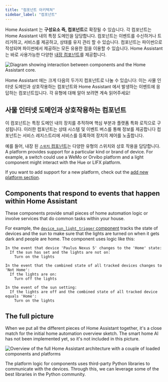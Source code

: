 ```yaml
---
title: "컴포넌트 아키텍쳐"
sidebar_label: "컴포넌트"
---
```


Home Assistant 는 **구성요소 즉, 컴포넌트**로 확장될 수 있습니다. 각 컴포넌트는 Home Assistant 내의 특정 도메인을 담당합니다. 컴포넌트는 이벤트를 수신하거나 트리거하고, 서비스를 제공하고, 상태를 유지 관리 할 수 ​​있습니다. 컴포넌트는 파이썬으로 작성되며 파이썬에서 제공하는 모든 유용한 점을 이용할 수 있습니다. Home Assistant 는 바로 사용가능한 다양한 [내장 컴포넌트](https://www.home-assistant.io/components/)를 제공합니다.

<img src='/img/en/architecture/component_interaction.png' alt='Diagram showing interaction between components and the Home Assistant core.' />

Home Assistant 에는 크게 다음의 두가지 컴포넌트로 나눌 수 있습니다: 이는 사물 인터넷 도메인과 상호작용하는 컴포넌트와 Home Assistant 에서 발생하는 이벤트에 응답하는 컴포넌트입니다. 각 유형에 대해 알아 보려면 계속 읽어주세요!

## 사물 인터넷 도메인과 상호작용하는 컴포넌트

이 컴포넌트는 특정 도메인 내의 장치를 추적하며 핵심 부분과 플랫폼 특화 로직으로 구성됩니다. 이러한 컴포넌트는 상태 시스템 및 이벤트 버스를 통해 정보를 제공합니다 컴포넌트는 서비스 레지스트리에 서비스를 등록하여 장치의 제어를 노출합니다.

예를 들어, 내장 된 [ `스위치` 컴포넌트](https://www.home-assistant.io/components/switch/)는 다양한 유형의 스위치와 상호 작용을 담당합니다. A platform provides support for a particular kind or brand of device. For example, a switch could use a WeMo or Orvibo platform and a light component might interact with the Hue or LIFX platform.

If you want to add support for a new platform, check out the [add new platform section](creating_platform_index.md).

## Components that respond to events that happen within Home Assistant

These components provide small pieces of home automation logic or involve services that do common tasks within your house.

For example, the [`device_sun_light_trigger` component](https://www.home-assistant.io/components/device_sun_light_trigger/) tracks the state of devices and the sun to make sure that the lights are turned on when it gets dark and people are home. The component uses logic like this:

```text
In the event that device 'Paulus Nexus 5' changes to the 'Home' state:
  If the sun has set and the lights are not on:
    Turn on the lights
```

```text
In the event that the combined state of all tracked devices changes to 'Not Home':
  If the lights are on:
    Turn off the lights
```

```text
In the event of the sun setting:
  If the lights are off and the combined state of all tracked device equals 'Home':
    Turn on the lights
```

## The full picture

When we put all the different pieces of Home Assistant together, it's a close match for the initial home automation overview sketch. The smart home AI has not been implemented yet, so it's not included in this picture.

![Overview of the full Home Assistant architecture with a couple of loaded components and platforms](/img/en/architecture/ha_full_architecture.png)

The platform logic for components uses third-party Python libraries to communicate with the devices. Through this, we can leverage some of the best libraries in the Python community.